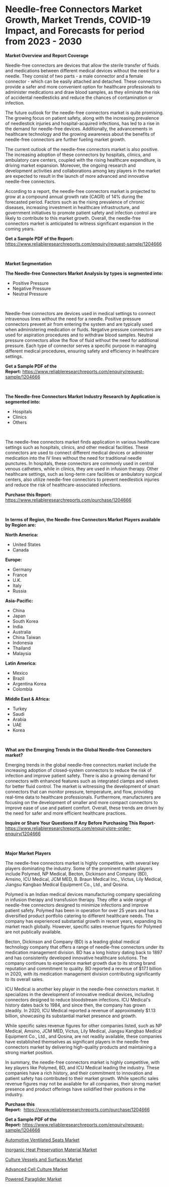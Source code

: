 <p><h1>Needle-free Connectors Market Growth, Market Trends, COVID-19 Impact, and Forecasts for period from 2023 - 2030</h1></p><p><strong>Market Overview and Report Coverage</strong></p>
<p><p>Needle-free connectors are devices that allow the sterile transfer of fluids and medications between different medical devices without the need for a needle. They consist of two parts - a male connector and a female connector - which can be easily attached and detached. These connectors provide a safer and more convenient option for healthcare professionals to administer medications and draw blood samples, as they eliminate the risk of accidental needlesticks and reduce the chances of contamination or infection.</p><p>The future outlook for the needle-free connectors market is quite promising. The growing focus on patient safety, along with the increasing prevalence of needlestick injuries and hospital-acquired infections, has led to a rise in the demand for needle-free devices. Additionally, the advancements in healthcare technology and the growing awareness about the benefits of needle-free connectors are further fueling market growth.</p><p>The current outlook of the needle-free connectors market is also positive. The increasing adoption of these connectors by hospitals, clinics, and ambulatory care centers, coupled with the rising healthcare expenditure, is driving market expansion. Moreover, the ongoing research and development activities and collaborations among key players in the market are expected to result in the launch of more advanced and innovative needle-free connectors.</p><p>According to a report, the needle-free connectors market is projected to grow at a compound annual growth rate (CAGR) of 14% during the forecasted period. Factors such as the rising prevalence of chronic diseases, increasing investment in healthcare infrastructure, and government initiatives to promote patient safety and infection control are likely to contribute to this market growth. Overall, the needle-free connectors market is anticipated to witness significant expansion in the coming years.</p></p>
<p><strong>Get a Sample PDF of the Report:</strong> <a href="https://www.reliableresearchreports.com/enquiry/request-sample/1204666">https://www.reliableresearchreports.com/enquiry/request-sample/1204666</a></p>
<p>&nbsp;</p>
<p><strong>Market Segmentation</strong></p>
<p><strong>The Needle-free Connectors Market Analysis by types is segmented into:</strong></p>
<p><ul><li>Positive Pressure</li><li>Negative Pressure</li><li>Neutral Pressure</li></ul></p>
<p>&nbsp;</p>
<p><p>Needle-free connectors are devices used in medical settings to connect intravenous lines without the need for a needle. Positive pressure connectors prevent air from entering the system and are typically used when administering medication or fluids. Negative pressure connectors are used for aspiration procedures and to withdraw blood samples. Neutral pressure connectors allow the flow of fluid without the need for additional pressure. Each type of connector serves a specific purpose in managing different medical procedures, ensuring safety and efficiency in healthcare settings.</p></p>
<p><strong>Get a Sample PDF of the Report:</strong>&nbsp;<a href="https://www.reliableresearchreports.com/enquiry/request-sample/1204666">https://www.reliableresearchreports.com/enquiry/request-sample/1204666</a></p>
<p>&nbsp;</p>
<p><strong>The Needle-free Connectors Market Industry Research by Application is segmented into:</strong></p>
<p><ul><li>Hospitals</li><li>Clinics</li><li>Others</li></ul></p>
<p>&nbsp;</p>
<p><p>The needle-free connectors market finds application in various healthcare settings such as hospitals, clinics, and other medical facilities. These connectors are used to connect different medical devices or administer medication into the IV lines without the need for traditional needle punctures. In hospitals, these connectors are commonly used in central venous catheters, while in clinics, they are used in infusion therapy. Other healthcare settings, such as long-term care facilities or ambulatory surgical centers, also utilize needle-free connectors to prevent needlestick injuries and reduce the risk of healthcare-associated infections.</p></p>
<p><strong>Purchase this Report:</strong>&nbsp; <a href="https://www.reliableresearchreports.com/purchase/1204666">https://www.reliableresearchreports.com/purchase/1204666</a></p>
<p>&nbsp;</p>
<p><strong>In terms of Region, the Needle-free Connectors Market Players available by Region are:</strong></p>
<p>
    <p> <strong> North America: </strong>
        <ul>
            <li>United States</li>
            <li>Canada</li>
        </ul>
        </p> 
    <p> <strong> Europe: </strong>
        <ul>
            <li>Germany</li>
            <li>France</li>
            <li>U.K.</li>
            <li>Italy</li>
            <li>Russia</li>
        </ul>
        </p> 
    <p> <strong> Asia-Pacific: </strong>
        <ul>
            <li>China</li>
            <li>Japan</li>
            <li>South Korea</li>
            <li>India</li>
            <li>Australia</li>
            <li>China Taiwan</li>
            <li>Indonesia</li>
            <li>Thailand</li>
            <li>Malaysia</li>
        </ul>
        </p> 
    <p> <strong> Latin America: </strong>
        <ul>
            <li>Mexico</li>
            <li>Brazil</li>
            <li>Argentina Korea</li>
            <li>Colombia</li>
        </ul>
        </p> 
    <p> <strong> Middle East & Africa: </strong>
        <ul>
            <li>Turkey</li>
            <li>Saudi</li>
            <li>Arabia</li>
            <li>UAE</li>
            <li>Korea</li>
        </ul>
    </p>
    </p>
<p>&nbsp;</p>
<p><strong>What are the Emerging Trends in the Global Needle-free Connectors market?</strong></p>
<p><p>Emerging trends in the global needle-free connectors market include the increasing adoption of closed-system connectors to reduce the risk of infection and improve patient safety. There is also a growing demand for connectors with enhanced features such as integrated clamps and valves for better fluid control. The market is witnessing the development of smart connectors that can monitor pressure, temperature, and flow, providing real-time data to healthcare professionals. Furthermore, manufacturers are focusing on the development of smaller and more compact connectors to improve ease of use and patient comfort. Overall, these trends are driven by the need for safer and more efficient healthcare practices.</p></p>
<p><strong>Inquire or Share Your Questions If Any Before Purchasing This Report</strong>- <a href="https://www.reliableresearchreports.com/enquiry/pre-order-enquiry/1204666">https://www.reliableresearchreports.com/enquiry/pre-order-enquiry/1204666</a></p>
<p>&nbsp;</p>
<p><strong>Major Market Players</strong></p>
<p><p>The needle-free connectors market is highly competitive, with several key players dominating the industry. Some of the prominent market players include Polymed, NP Medical, Becton, Dickinson and Company (BD), Amsino, ICU Medical, JCM MED, B. Braun Medical Inc., Victus, Lily Medical, Jiangsu Kangbao Medical Equipment Co., Ltd., and Qosina.</p><p>Polymed is an Indian medical devices manufacturing company specializing in infusion therapy and transfusion therapy. They offer a wide range of needle-free connectors designed to minimize infections and improve patient safety. Polymed has been in operation for over 25 years and has a diversified product portfolio catering to different healthcare needs. The company has experienced substantial growth in recent years, expanding its market reach globally. However, specific sales revenue figures for Polymed are not publically available.</p><p>Becton, Dickinson and Company (BD) is a leading global medical technology company that offers a range of needle-free connectors under its medication management division. BD has a long history dating back to 1897 and has consistently developed innovative healthcare solutions. The company continues to experience market growth due to its strong brand reputation and commitment to quality. BD reported a revenue of $17.1 billion in 2020, with its medication management division contributing significantly to its overall sales.</p><p>ICU Medical is another key player in the needle-free connectors market. It specializes in the development of innovative medical devices, including connectors designed to reduce bloodstream infections. ICU Medical's history dates back to 1984, and since then, the company has grown steadily. In 2020, ICU Medical reported a revenue of approximately $1.13 billion, showcasing its substantial market presence and growth.</p><p>While specific sales revenue figures for other companies listed, such as NP Medical, Amsino, JCM MED, Victus, Lily Medical, Jiangsu Kangbao Medical Equipment Co., Ltd., and Qosina, are not readily available, these companies have established themselves as significant players in the needle-free connectors market by delivering high-quality products and maintaining a strong market position.</p><p>In summary, the needle-free connectors market is highly competitive, with key players like Polymed, BD, and ICU Medical leading the industry. These companies have a rich history, and their commitment to innovation and patient safety has contributed to their market growth. While specific sales revenue figures may not be available for all companies, their strong market presence and product offerings have solidified their positions in the industry.</p></p>
<p><strong>Purchase this Report:</strong>&nbsp;&nbsp;<a href="https://www.reliableresearchreports.com/purchase/1204666">https://www.reliableresearchreports.com/purchase/1204666</a></p>
<p></p>
<p><strong>Get a Sample PDF of the Report:</strong>&nbsp;<a href="https://www.reliableresearchreports.com/enquiry/request-sample/1204666">https://www.reliableresearchreports.com/enquiry/request-sample/1204666</a></p>
<p><p><a href="https://www.linkedin.com/pulse/automotive-ventilated-seats-market-research-report-provides/">Automotive Ventilated Seats Market</a></p><p><a href="https://github.com/aasishrp01/Market-Research-Report-List-1/blob/main/inorganic-heat-preservation-material-market.md">Inorganic Heat Preservation Material Market</a></p><p><a href="https://medium.com/@vidyap2912/culture-vessels-and-surfaces-market-competitive-analysis-market-trends-and-forecast-to-2030-179e1fae887e">Culture Vessels and Surfaces Market</a></p><p><a href="https://medium.com/@v4171497/advanced-cell-culture-market-size-and-market-trends-complete-industry-overview-2023-to-2030-855ec944637e">Advanced Cell Culture Market</a></p><p><a href="https://github.com/Paul14Anderson63/Market-Research-Report-List-1/blob/main/powered-paraglider-market.md">Powered Paraglider Market</a></p></p>